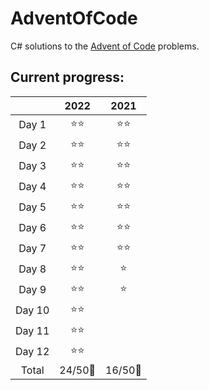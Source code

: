 # AdventOfCode

C# solutions to the [Advent of Code](https://adventofcode.com) problems.

## Current progress:

||2022|2021|
|:---:|:---:|:---:|
|Day 1|⭐⭐|⭐⭐|
|Day 2|⭐⭐|⭐⭐|
|Day 3|⭐⭐|⭐⭐|
|Day 4|⭐⭐|⭐⭐|
|Day 5|⭐⭐|⭐⭐|
|Day 6|⭐⭐|⭐⭐|
|Day 7|⭐⭐|⭐⭐|
|Day 8|⭐⭐|⭐|
|Day 9|⭐⭐|⭐|
|Day 10|⭐⭐||
|Day 11|⭐⭐||
|Day 12|⭐⭐||
|Total|24/50🌟|16/50🌟|
